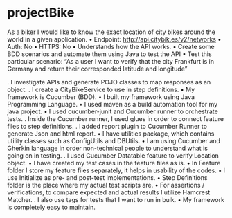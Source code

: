 # projectBike
As a biker I would like to know the exact location of city bikes around the world in a given application.
•             Endpoint: http://api.citybik.es/v2/networks
•             Auth: No
•             HTTPS: No
•             Understands how the API works.
•             Create some BDD scenarios and automate them using Java to test the API
•             Test this particular scenario: “As a user I want to verify that the city Frankfurt is in Germany and return their corresponded latitude and longitude”



.   I investigate APIs and generate POJO classes to map responses as an object.
.   I create a CityBikeService to use in step definitions.
•   My framework is Cucumber (BDD). 
•	I built my framework using Java Programming Language.
•	I used maven as a build automation tool for my java project.
•	I used cucumber-junit and Cucumber runner to orchestrate tests.
.   Inside the Cucumber runner, I used glues in order to connect feature files to step definitions.
.   I added report plugin to Cucumber Runner to generate Json and html report.
•	I have utilities package, which contains utility classes such as ConfigUtils and DBUtils.
•	I am using Cucumber and Gherkin language in order non-technical people to understand what is going on in testing.
.   I used Cucumber Datatable feature to verify Location object. 
•	I have created my test cases in the feature files as is.
•	In Feature folder I store my feature files separately, it helps in usability of the codes.
•	I use Initialize as pre- and post-test implementations.
•	Step Definitions folder is the place where my actual test scripts are.
•	For assertions / verifications, to compare expected and actual results I utilize Hamcrest Matcher.
.   I also use tags for tests that I want to run in bulk.
•	My framework is completely easy to maintain.